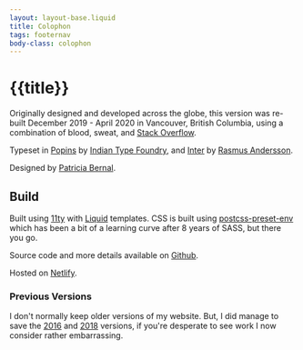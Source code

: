 ```yaml
---
layout: layout-base.liquid
title: Colophon
tags: footernav
body-class: colophon
---
```


# {{title}}

Originally designed and developed across the globe, this version was re-built December 2019 - April 2020 in Vancouver, British Columbia, using a combination of blood, sweat, and [Stack Overflow](https://xkcd.com/979/).

Typeset in [Popins](https://github.com/itfoundry/Poppins) by [Indian Type Foundry](https://www.indiantypefoundry.com/), and [Inter](https://rsms.me/inter/) by [Rasmus Andersson](https://rsms.me/).

Designed by [Patricia Bernal]( http://patriciabernal.ca/).

## Build

Built using [11ty](https://www.11ty.dev/) with [Liquid](https://shopify.github.io/liquid/) templates. CSS is built using [postcss-preset-env](https://preset-env.cssdb.org/) which has been a bit of a learning curve after 8 years of SASS, but there you go.

Source code and more details available on [Github](https://github.com/discoliam/discoliam2020).

Hosted on [Netlify](https://www.netlify.com/).

### Previous Versions

I don't normally keep older versions of my website. But, I did manage to save the [2016](https://2016.discoliam.com/) and [2018](https://2018.discoliam.com/) versions, if you're desperate to see work I now consider rather embarrassing.